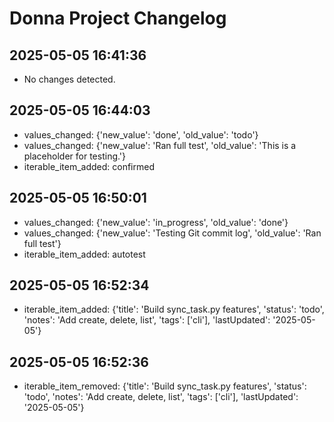 ﻿# Donna Project Changelog

## 2025-05-05 16:41:36
- No changes detected.

## 2025-05-05 16:44:03
- values_changed: {'new_value': 'done', 'old_value': 'todo'}
- values_changed: {'new_value': 'Ran full test', 'old_value': 'This is a placeholder for testing.'}
- iterable_item_added: confirmed

## 2025-05-05 16:50:01
- values_changed: {'new_value': 'in_progress', 'old_value': 'done'}
- values_changed: {'new_value': 'Testing Git commit log', 'old_value': 'Ran full test'}
- iterable_item_added: autotest

## 2025-05-05 16:52:34
- iterable_item_added: {'title': 'Build sync_task.py features', 'status': 'todo', 'notes': 'Add create, delete, list', 'tags': ['cli'], 'lastUpdated': '2025-05-05'}

## 2025-05-05 16:52:36
- iterable_item_removed: {'title': 'Build sync_task.py features', 'status': 'todo', 'notes': 'Add create, delete, list', 'tags': ['cli'], 'lastUpdated': '2025-05-05'}
